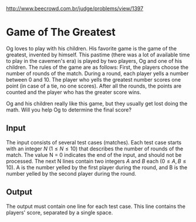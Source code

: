 http://www.beecrowd.com.br/judge/problems/view/1397

# Game of The Greatest

Og loves to play with his children. His favorite game is the game of the
greatest, invented by himself. This pastime (there was a lot of available time
to play in the cavemen's era) is played by two players, Og and one of his
children. The rules of the game are as follows: First, the players choose the
number of rounds of the match. During a round, each player yells a number
between 0 and 10. The player who yells the greatest number scores one point
(in case of a tie, no one scores). After all the rounds, the points are
counted and the player who has the greater score wins.

Og and his children really like this game, but they usually get lost doing the
math. Will you help Og to determine the final score?

## Input

The input consists of several test cases (matches). Each test case starts with
an integer $N$ ($1 \leq N \leq 10$) that describes the number of rounds of the
match. The value N = 0 indicates the end of the input, and should not be
processed. The next N lines contain two integers $A$ and $B$ each
($0 \leq A, B \leq 10$). A is the number yelled by the first player during the
round, and B is the number yelled by the second player during the round.

## Output

The output must contain one line for each test case. This line contains the
players' score, separated by a single space.

